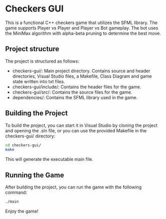 # Checkers GUI
This is a functional C++ checkers game that utilizes the SFML library. The game supports Player vs Player and Player vs Bot gameplay. The bot uses the MiniMax algorithm with alpha-beta pruning to determine the best move.

## Project structure
The project is structured as follows:
- checkers-gui/: Main project directory. Contains source and header directories, Visual Studio files, a Makefile, Class Diagram and game state written into txt files.
- checkers-gui/include/: Contains the header files for the game.
- checkers-gui/src/: Contains the source files for the game.
- dependencies/: Contains the SFML library used in the game.

## Building the Project
To build the project, you can start it in Visual Studio by cloning the project and opening the .sln file, or you can use the provided Makefile in the checkers-gui/ directory:

```bash
cd checkers-gui/
make
```

This will generate the executable main file.

## Running the Game
After building the project, you can run the game with the following command:

```bash
./main
```

Enjoy the game!
